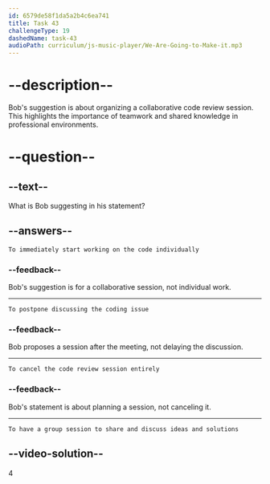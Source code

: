 ```yaml
---
id: 6579de58f1da5a2b4c6ea741
title: Task 43
challengeType: 19
dashedName: task-43
audioPath: curriculum/js-music-player/We-Are-Going-to-Make-it.mp3
---
```


<!--
AUDIO REFERENCE: 
Bob: "We might want to set up a short code review session after the meeting to exchange ideas and solutions."
-->

# --description--

Bob's suggestion is about organizing a collaborative code review session. This highlights the importance of teamwork and shared knowledge in professional environments.

# --question--

## --text--

What is Bob suggesting in his statement?

## --answers--

`To immediately start working on the code individually`

### --feedback--

Bob's suggestion is for a collaborative session, not individual work.

---

`To postpone discussing the coding issue`

### --feedback--

Bob proposes a session after the meeting, not delaying the discussion.

---

`To cancel the code review session entirely`

### --feedback--

Bob's statement is about planning a session, not canceling it.

---

`To have a group session to share and discuss ideas and solutions`

## --video-solution--

4
